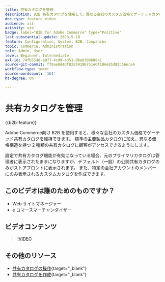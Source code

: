 ```yaml
---
title: 共有カタログを管理
description: B2B 共有カタログを使用して、異なる会社のカスタム価格でゲーテッドカタログを維持する方法を説明します。
doc-type: feature video
audience: all
activity: use
badge: label="B2B for Adobe Commerce" type="Positive"
last-substantial-update: 2023-5-10
feature: Configuration, System, B2B, Companies
topic: Commerce, Administration
role: Admin, User
level: Beginner, Intermediate
exl-id: 74fb5548-a077-4c09-a351-0be830060841
source-git-commit: ff0ae0d4df028341967b1e0f186e85d83c56ece4
workflow-type: tm+mt
source-wordcount: '161'
ht-degree: 0%

---
```


# 共有カタログを管理

{{b2b-feature}}

Adobe Commerce向け B2B を使用すると、様々な会社のカスタム価格でゲーテッド共有カタログを維持できます。 標準の主要製品カタログに加え、異なる価格構造を持つ 2 種類の共有カタログに顧客がアクセスできるようにします。

設定で共有カタログ機能が有効になっている場合、元のプライマリカタログは管理者に表示されたままになりますが、デフォルト（一般）の公開共有カタログのみがストアフロントに表示されます。 また、特定の会社アカウントのメンバーにのみ表示されるカスタムカタログを作成できます。

## このビデオは誰のためのものですか？

- Web サイトマネージャー
- e コマースマーチャンダイザー

## ビデオコンテンツ

>[!VIDEO](https://video.tv.adobe.com/v/344446?quality=12&learn=on)

## その他のリソース

- [共有カタログの操作](https://experienceleague.adobe.com/docs/commerce-admin/b2b/shared-catalogs/catalog-shared.html){target="_blank"}
- [共有カタログを作成](https://experienceleague.adobe.com/docs/commerce-admin/b2b/shared-catalogs/define/catalog-shared-create.html){target="_blank"}
